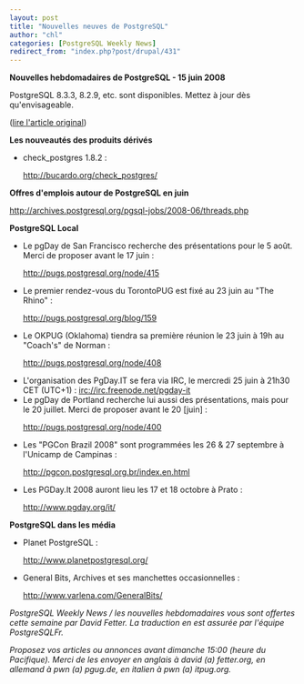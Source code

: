 ```yaml
---
layout: post
title: "Nouvelles neuves de PostgreSQL"
author: "chl"
categories: [PostgreSQL Weekly News]
redirect_from: "index.php?post/drupal/431"
---
```



<p><strong>Nouvelles hebdomadaires de PostgreSQL - 15 juin 2008</strong></p>

<p>PostgreSQL 8.3.3, 8.2.9, etc. sont disponibles. Mettez à jour dès qu'envisageable.</p>

<p>(<a href="http://people.planetpostgresql.org/dfetter/index.php?/archives/177-PostgreSQL-Weekly-News-June-15-2008.html">lire l'article original</a>)</p>

<!--more-->


<strong>Les nouveautés des produits dérivés</strong>

<ul>

<li>check_postgres 1.8.2&nbsp;:

<a target="_blank" href="http://bucardo.org/check_postgres/">http://bucardo.org/check_postgres/</a></li>

</ul>

<!--break-->

<p><strong>Offres d'emplois autour de PostgreSQL en juin</strong></p>

<p><a target="_blank" href="http://archives.postgresql.org/pgsql-jobs/2008-06/threads.php">http://archives.postgresql.org/pgsql-jobs/2008-06/threads.php</a></p>

<p><strong>PostgreSQL Local</strong></p>

<ul>

<li>Le pgDay de San Francisco recherche des présentations pour le 5 août. Merci de proposer avant le 17 juin&nbsp;:

<a target="_blank" href="http://pugs.postgresql.org/node/415">http://pugs.postgresql.org/node/415</a></li>

<li>Le premier rendez-vous du TorontoPUG est fixé au 23 juin au "The Rhino"&nbsp;:

<a target="_blank" href="http://pugs.postgresql.org/blog/159">http://pugs.postgresql.org/blog/159</a></li>

<li>Le OKPUG (Oklahoma) tiendra sa première réunion le 23 juin à 19h au "Coach's" de Norman&nbsp;:

<a target="_blank" href="http://pugs.postgresql.org/node/408">http://pugs.postgresql.org/node/408</a></li>

<li>L'organisation des PgDay.IT se fera via IRC, le mercredi 25 juin à 21h30 CET (UTC+1)&nbsp;: <a href="irc://irc.freenode.net/pgday-it">irc://irc.freenode.net/pgday-it</a></li>

<li>Le pgDay de Portland recherche lui aussi des présentations, mais pour le 20 juillet. Merci de proposer avant le 20 [juin]&nbsp;:

<a target="_blank" href="http://pugs.postgresql.org/node/400">http://pugs.postgresql.org/node/400</a></li>

<li>Les "PGCon Brazil 2008" sont programmées les 26 &amp; 27 septembre à l'Unicamp de Campinas&nbsp;:

<a target="_blank" href="http://pgcon.postgresql.org.br/index.en.html">http://pgcon.postgresql.org.br/index.en.html</a></li>

<li>Les PGDay.It 2008 auront lieu les 17 et 18 octobre à Prato&nbsp;:

<a target="_blank" href="http://www.pgday.org/it/">http://www.pgday.org/it/</a></li>

</ul>

<p><strong>PostgreSQL dans les média</strong></p>

<ul>

<li>Planet PostgreSQL&nbsp;:

<a target="_blank" href="http://www.planetpostgresql.org/">http://www.planetpostgresql.org/</a></li>

<li>General Bits, Archives et ses manchettes occasionnelles&nbsp;:

<a target="_blank" href="http://www.varlena.com/GeneralBits/">http://www.varlena.com/GeneralBits/</a></li>

</ul>

<p><em>PostgreSQL Weekly News / les nouvelles hebdomadaires vous sont offertes cette semaine par David Fetter. La traduction en est assurée par l'équipe PostgreSQLFr.</em></p>

<p><em>Proposez vos articles ou annonces avant dimanche 15:00 (heure du Pacifique). Merci de les envoyer en anglais à david (a) fetter.org, en allemand à pwn (a) pgug.de, en italien à pwn (a) itpug.org.</em></p>